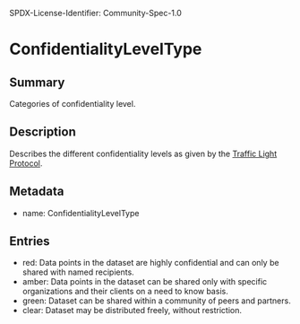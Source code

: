 SPDX-License-Identifier: Community-Spec-1.0

# ConfidentialityLevelType

## Summary

Categories of confidentiality level.

## Description

Describes the different confidentiality levels as given by the [Traffic Light Protocol](https://en.wikipedia.org/wiki/Traffic_Light_Protocol).

## Metadata

- name: ConfidentialityLevelType

## Entries

- red: Data points in the dataset are highly confidential and can only be shared with named recipients.
- amber: Data points in the dataset can be shared only with specific organizations and their clients on a need to know basis.
- green: Dataset can be shared within a community of peers and partners.
- clear: Dataset may be distributed freely, without restriction.
